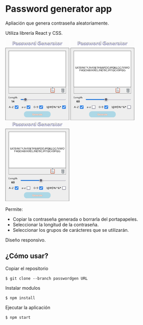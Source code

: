 # Password generator app

Apliación que genera contraseña aleatoriamente.

Utiliza librería React y CSS.


<div id="imagenes">
    <img src="img/1.png" style="width: 200px; height: 250px;">
    <img src="img/2.png" style="width: 200px; height: 250px;">
    <img src="img/2.png" style="width: 200px; height: 250px;">
</div>


Permite:
* Copiar la contraseña generada o borrarla del portapapeles.
* Seleccionar la longitud de la contraseña.
* Seleccionar los grupos de carácteres que se utilizarán.

Diseño responsivo.


## ¿Cómo usar?


Copiar el repositorio
```
$ git clone --branch passwordgen URL
```

Instalar modulos
```
$ npm install
```

Ejecutar la aplicación
```
$ npm start
```
